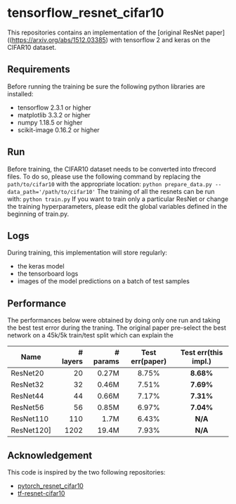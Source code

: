 # tensorflow_resnet_cifar10

This repositories contains an implementation of the [original ResNet paper]((https://arxiv.org/abs/1512.03385) with tensorflow 2 and keras on the CIFAR10 dataset. 

## Requirements
Before running the training be sure the following python libraries are installed:
* tensorflow 2.3.1 or higher
* matplotlib 3.3.2 or higher
* numpy 1.18.5 or higher
* scikit-image 0.16.2 or higher

## Run
Before training, the CIFAR10 dataset needs to be converted into tfrecord files. To do so, please use 
the following command by replacing the `path/to/cifar10` with the appropriate location:
    ```python prepare_data.py --data_path='/path/to/cifar10'```
The training of all the resnets can be run with:
    ```python train.py```
If you want to train only a particular ResNet or change the training hyperparameters, please edit the global variables defined in the beginning of train.py.

## Logs
During training, this implementation will store regularly:
* the keras model
* the tensorboard logs
* images of the model predictions on a batch of test samples

## Performance
The performances below were obtained by doing only one run and taking the best test error during the traning. The original paper pre-select the best network on a 45k/5k train/test split which can explain the 

| Name      | # layers | # params| Test err(paper) | Test err(this impl.)|
|-----------|---------:|--------:|:---------------:|:---------------------:|
|ResNet20   |    20    | 0.27M   | 8.75%           | **8.68%**|
|ResNet32   |    32    | 0.46M   | 7.51%           | **7.69%**|
|ResNet44   |    44    | 0.66M   | 7.17%           | **7.31%**|
|ResNet56   |    56    | 0.85M   | 6.97%           | **7.04%**|
|ResNet110  |   110    |  1.7M   | 6.43%           | **N/A**|
|ResNet120] |  1202    | 19.4M   | 7.93%           | **N/A**  |

## Acknowledgement
This code is inspired by the two following repositories:
* [pytorch_resnet_cifar10](https://github.com/akamaster/pytorch_resnet_cifar10)
* [tf-resnet-cifar10](https://github.com/chao-ji/tf-resnet-cifar10)